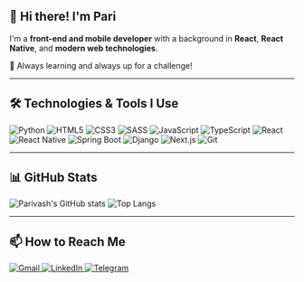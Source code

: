 ## 👋 Hi there! I'm Pari

I'm a **front-end and mobile developer** with a background in **React**, **React Native**, and **modern web technologies**.

🌱 Always learning and always up for a challenge!

---

## 🛠️ Technologies & Tools I Use

![Python](https://img.shields.io/badge/-Python-3776AB?style=for-the-badge&logo=python&logoColor=white)
![HTML5](https://img.shields.io/badge/-HTML5-E34F26?style=for-the-badge&logo=html5&logoColor=white)
![CSS3](https://img.shields.io/badge/-CSS3-1572B6?style=for-the-badge&logo=css3)
![SASS](https://img.shields.io/badge/-Sass-CC6699?style=for-the-badge&logo=sass&logoColor=white)
![JavaScript](https://img.shields.io/badge/-JavaScript-F7DF1E?style=for-the-badge&logo=javascript&logoColor=black)
![TypeScript](https://img.shields.io/badge/-TypeScript-007ACC?style=for-the-badge&logo=typescript)
![React](https://img.shields.io/badge/-React-20232A?style=for-the-badge&logo=react)
![React Native](https://img.shields.io/badge/-React%20Native-61DAFB?style=for-the-badge&logo=react&logoColor=black)
![Spring Boot](https://img.shields.io/badge/-Spring%20Boot-6DB33F?style=for-the-badge&logo=springboot&logoColor=white)
![Django](https://img.shields.io/badge/-Django-092E20?style=for-the-badge&logo=django)
![Next.js](https://img.shields.io/badge/-Next.js-000000?style=for-the-badge&logo=nextdotjs&logoColor=white)
![Git](https://img.shields.io/badge/-Git-F05032?style=for-the-badge&logo=git&logoColor=white)


---

## 📊 GitHub Stats

![Parivash's GitHub stats](https://github-readme-stats.vercel.app/api?username=freakpari&show_icons=true&theme=radical)
![Top Langs](https://github-readme-stats.vercel.app/api/top-langs/?username=freakpari&layout=compact&theme=radical)

---

## 📫 How to Reach Me

<a href="mailto:parivashcheraghi40@example.com">
  <img src="https://img.shields.io/badge/Gmail-D14836?style=flat&logo=gmail&logoColor=white" alt="Gmail"/>
</a>
<a href="https://linkedin.com/in/parivash-cheraghi" target="_blank">
  <img src="https://img.shields.io/badge/LinkedIn-0077B5?style=flat&logo=linkedin&logoColor=white" alt="LinkedIn"/>
</a>
<a href="https://t.me/parivashvheraghi" target="_blank">
  <img src="https://img.shields.io/badge/Telegram-2CA5E0?style=flat&logo=telegram&logoColor=white" alt="Telegram"/>
</a>
